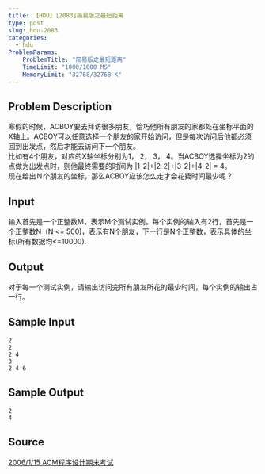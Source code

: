 ```yaml
---
title: 【HDU】[2083]简易版之最短距离
type: post
slug: hdu-2083
categories:
  - hdu
ProblemParams:
    ProblemTitle: "简易版之最短距离"
    TimeLimit: "1000/1000 MS"
    MemoryLimit: "32768/32768 K"
---
```


## Problem Description

寒假的时候，ACBOY要去拜访很多朋友，恰巧他所有朋友的家都处在坐标平面的X轴上。ACBOY可以任意选择一个朋友的家开始访问，但是每次访问后他都必须回到出发点，然后才能去访问下一个朋友。  
比如有4个朋友，对应的X轴坐标分别为1， 2， 3， 4。当ACBOY选择坐标为2的点做为出发点时，则他最终需要的时间为 |1-2|+|2-2|+|3-2|+|4-2| = 4。  
现在给出Ｎ个朋友的坐标，那么ACBOY应该怎么走才会花费时间最少呢？

## Input

输入首先是一个正整数M，表示M个测试实例。每个实例的输入有2行，首先是一个正整数N（N <= 500)，表示有N个朋友，下一行是N个正整数，表示具体的坐标(所有数据均<=10000).

## Output

对于每一个测试实例，请输出访问完所有朋友所花的最少时间，每个实例的输出占一行。

## Sample Input

```
2
2 
2 4 
3 
2 4 6

```

## Sample Output

```
2
4

```

## Source

[2006/1/15 ACM程序设计期末考试](https://acm.hdu.edu.cn//search.php?field=problem&key=2006%2F1%2F15+ACM%B3%CC%D0%F2%C9%E8%BC%C6%C6%DA%C4%A9%BF%BC%CA%D4&source=1&searchmode=source)
